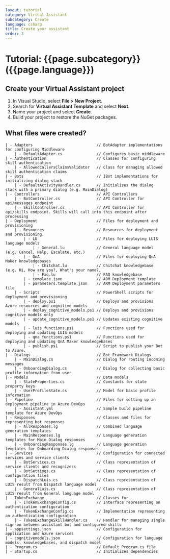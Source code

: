 ```yaml
---
layout: tutorial
category: Virtual Assistant
subcategory: Create
language: csharp
title: Create your assistant
order: 3
---
```


# Tutorial: {{page.subcategory}} ({{page.language}})

## Create your Virtual Assistant project

1. In Visual Studio, select **File > New Project**.
1. Search for **Virtual Assistant Template** and select **Next**.
1. Name your project and select **Create**.
1. Build your project to restore the NuGet packages.

## What files were created?
    | - Adapters                            // BotAdapter implementations for configuring Middleware
        | - DefaultAdapter.cs               // Configures basic middleware
    | - Authentication                      // Classes for configuring skill authentication
        | - AllowedCallersClaimsValidator   // Class for managing allowed skill authentication claims
    | - Bots                                // IBot implementations for initializing dialog stack
        | - DefaultActivityHandler.cs       // Initializes the dialog stack with a primary dialog (e.g. MainDialog)
    | - Controllers                         // API Controllers
        | - BotController.cs                // API Controller for api/messages endpoint
        | - SkillController.cs              // API Controller for api/skills endpoint. Skills will call into this endpoint after processing
    | - Deployment                          // Files for deployment and provisioning
        | - Resources                       // Resources for deployment and provisioning.
            | - LU                          // Files for deploying LUIS language models
                | - General.lu              // General language model (e.g. Cancel, Help, Escalate, etc.)
            | - QnA                         // Files for deploying QnA Maker knowledgebases
                | - Chitchat.lu             // Chitchat knowledgebase (e.g. Hi, How are you?, What's your name?, 
                | - Faq.lu                  // FAQ knowledgebase
            | - template.json               // ARM Deployment template
            | - parameters.template.json    // ARM Deployment parameters file
        | - Scripts                         // PowerShell scripts for deployment and provisioning
            | - deploy.ps1                  // Deploys and provisions Azure resources and cognitive models
            | - deploy_cognitive_models.ps1 // Deploys and provisions cognitive models only
            | - update_cognitive_models.ps1 // Updates existing cognitive models
            | - luis_functions.ps1          // Functions used for deploying and updating LUIS models
            | - qna_functions.ps1           // Functions used for deploying and updating QnA Maker knowledgebases
            | - publish.ps1                 // Script to publish your Bot to Azure.
    | - Dialogs                             // Bot Framework Dialogs
        | - MainDialog.cs                   // Dialog for routing incoming messages
        | - OnboardingDialog.cs             // Dialog for collecting basic profile information from user
    | - Models                              // Data models
        | - StateProperties.cs              // Constants for state property keys
        | - UserProfileState.cs             // Model for basic profile information
    | - Pipeline                            // Files for setting up an deployment pipeline in Azure DevOps
        | - Assistant.yml                   // Sample build pipeline template for Azure DevOps
    | - Responses                           // Classes and files for representing bot responses
        | - AllResponses.lg                 // Combined language generation templates
        | - MainResponses.lg                // Language generation templates for Main Dialog responses
        | - OnboardingResponses.lg          // Language generation templates for Onboarding Dialog responses 
    | - Services                            // Configuration for connected services and service clients
        | - BotServices.cs                  // Class representation of service clients and recognizers
        | - BotSettings.cs                  // Class representation of configuration files
        | - DispatchLuis.cs                 // Class representation of LUIS result from Dispatch language model
        | - GeneralLuis.cs                  // Class representation of LUIS result from General language model
    | - TokenExchange                       // Classes for 
        | - ITokenExchangeConfig.cs         // Interface representing an authentication configuration
        | - TokenExchangeConfig.cs          // Implementation representing an authentication configuration
        | - TokenExchangeSkillHandler.cs    // Handler for managing single sign-on between assistant bot and configured skills
    | - appsettings.json                    // Configuration for application and Azure services
    | - cognitivemodels.json                // Configuration for language models, knowledgebases, and dispatch model
    | - Program.cs                          // Default Program.cs file
    | - Startup.cs                          // Initializes dependencies

